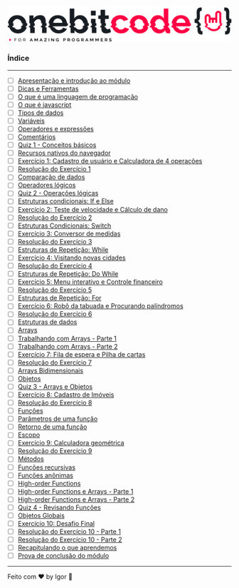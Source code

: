 <div style="text-align: center;">
  <a href="#">
    <img alt="Onebitcode" src="../.github/logo.png"/>
  </a>
</div>

### **Índice**

---

- [ ] [Apresentação e introdução ao módulo](#)
- [ ] [Dicas e Ferramentas](#)
- [ ] [O que é uma linguagem de programação](#)
- [ ] [O que é javascript](#)
- [ ] [Tipos de dados](#)
- [ ] [Variáveis](#)
- [ ] [Operadores e expressões](#)
- [ ] [Comentários](#)
- [ ] [Quiz 1 - Conceitos básicos](#)
- [ ] [Recursos nativos do navegador](#)
- [ ] [Exercício 1: Cadastro de usuário e Calculadora de 4 operações](#)
- [ ] [Resolução do Exercício 1](#)
- [ ] [Comparação de dados](#)
- [ ] [Operadores lógicos](#)
- [ ] [Quiz 2 - Operações lógicas](#)
- [ ] [Estruturas condicionais: If e Else](#)
- [ ] [Exercício 2: Teste de velocidade e Cálculo de dano](#)
- [ ] [Resolução do Exercício 2](#)
- [ ] [Estruturas Condicionais: Switch](#)
- [ ] [Exercício 3: Conversor de medidas](#)
- [ ] [Resolução do Exercício 3](#)
- [ ] [Estruturas de Repetição: While](#)
- [ ] [Exercício 4: Visitando novas cidades](#)
- [ ] [Resolução do Exercício 4](#)
- [ ] [Estruturas de Repetição: Do While](#)
- [ ] [Exercício 5: Menu interativo e Controle financeiro](#)
- [ ] [Resolução do Exercício 5](#)
- [ ] [Estruturas de Repetição: For](#)
- [ ] [Exercício 6: Robô da tabuada e Procurando palíndromos](#)
- [ ] [Resolução do Exercício 6](#)
- [ ] [Estruturas de dados](#)
- [ ] [Arrays](#)
- [ ] [Trabalhando com Arrays - Parte 1](#)
- [ ] [Trabalhando com Arrays - Parte 2](#)
- [ ] [Exercício 7: Fila de espera e Pilha de cartas](#)
- [ ] [Resolução do Exercício 7](#)
- [ ] [Arrays Bidimensionais](#)
- [ ] [Objetos](#)
- [ ] [Quiz 3 - Arrays e Objetos](#)
- [ ] [Exercício 8: Cadastro de Imóveis](#)
- [ ] [Resolução do Exercício 8](#)
- [ ] [Funções](#)
- [ ] [Parâmetros de uma função](#)
- [ ] [Retorno de uma função](#)
- [ ] [Escopo](#)
- [ ] [Exercício 9: Calculadora geométrica](#)
- [ ] [Resolução do Exercício 9](#)
- [ ] [Métodos](#)
- [ ] [Funções recursivas](#)
- [ ] [Funções anônimas](#)
- [ ] [High-order Functions](#)
- [ ] [High-order Functions e Arrays - Parte 1](#)
- [ ] [High-order Functions e Arrays - Parte 2](#)
- [ ] [Quiz 4 - Revisando Funções](#)
- [ ] [Objetos Globais](#)
- [ ] [Exercício 10: Desafio Final](#)
- [ ] [Resolução do Exercício 10 - Parte 1](#)
- [ ] [Resolução do Exercício 10 - Parte 2](#)
- [ ] [Recapitulando o que aprendemos](#)
- [ ] [Prova de conclusão do módulo](#)

---

Feito com ❤ by Igor 🖖